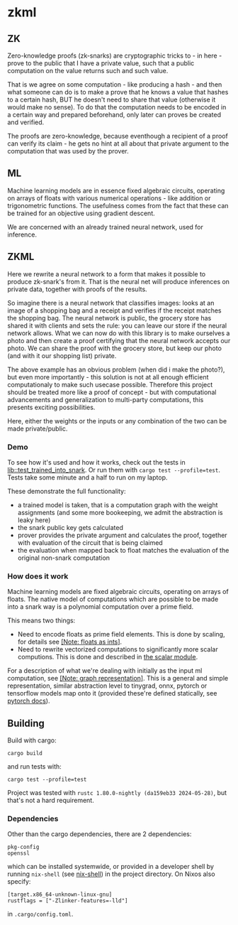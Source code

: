 # zkml

## ZK

Zero-knowledge proofs (zk-snarks) are cryptographic tricks to - in here - prove to the public that I have a private value, such that a public computation on the value returns such and such value.

That is we agree on some computation - like producing a hash - and then what someone can do is to make a prove that he knows a value that hashes to a certain hash, BUT he doesn't need to share that value (otherwise it would make no sense). To do that the computation needs to be encoded in a certain way and prepared beforehand, only later can proves be created and verified.

The proofs are zero-knowledge, because eventhough a recipient of a proof can verify its claim - he gets no hint at all about that private argument to the computation that was used by the prover.

## ML

Machine learning models are in essence fixed algebraic circuits, operating on arrays of floats with various numerical operations - like addition or trigonometric functions. The usefulness comes from the fact that these can be trained for an objective using gradient descent. 

We are concerned with an already trained neural network, used for inference.

## ZKML

Here we rewrite a neural network to a form that makes it possible to produce zk-snark's from it. That is the neural net will produce inferences on private data, together with proofs of the results.

So imagine there is a neural network that classifies images: looks at an image of a shopping bag and a receipt and verifies if the receipt matches the shopping bag. The neural network is public, the grocery store has shared it with clients and sets the rule: you can leave our store if the neural network allows. What we can now do with this library is to make ourselves a photo and then create a proof certifying that the neural network accepts our photo. We can share the proof with the grocery store, but keep our photo (and with it our shopping list) private.

The above example has an obvious problem (when did i make the photo?), but even more importantly - this solution is not at all enough efficient computationaly to make such usecase possible. Therefore this project should be treated more like a proof of concept - but with computational advancements and generalization to multi-party computations, this presents exciting possibilities.

Here, either the weights or the inputs or any combination of the two can be made private/public.

### Demo

To see how it's used and how it works, check out the tests in [lib::test_trained_into_snark](https://github.com/przyjacielpkp/zkml/blob/main/lib/src/lib.rs#L76). Or run them with `cargo test --profile=test`. Tests take some minute and a half to run on my laptop.

These demonstrate the full functionality: 
 - a trained model is taken, that is a computation graph with the weight assignments (and some more bookeeping, we admit the abstraction is leaky here)
 - the snark public key gets calculated
 - prover provides the private argument and calculates the proof, together with evaluation of the circuit that is being claimed
 - the evaluation when mapped back to float matches the evaluation of the original non-snark computation

### How does it work

Machine learning models are fixed algebraic circuits, operating on arrays of floats.
The native model of computations which are possible to be made into a snark way is a polynomial computation over a prime field.

This means two things:

 - Need to encode floats as prime field elements. This is done by scaling, for details see [[Note: floats as ints]](https://github.com/przyjacielpkp/zkml/blob/c678d410adc3de188ce439b94ad4b9edba7785cf/lib/src/snark/snark.rs#L124).
 - Need to rewrite vectorized computations to significantly more scalar computions. This is done and described in [the scalar module](https://github.com/przyjacielpkp/zkml/blob/c678d410adc3de188ce439b94ad4b9edba7785cf/lib/src/scalar.rs#L131).

For a description of what we're dealing with initially as the input ml computation, see [[Note: graph representation]](https://github.com/przyjacielpkp/zkml/blob/c678d410adc3de188ce439b94ad4b9edba7785cf/lib/src/scalar.rs#L31). This is a general and simple representation, similar abstraction level to tinygrad, onnx, pytorch or tensorflow models map onto it (provided these're defined statically, see [pytorch docs](https://pytorch.org/tutorials/intermediate/torch_export_tutorial.html#graph-breaks)).


## Building

Build with cargo:

```
cargo build
```

and run tests with:

```
cargo test --profile=test
```

Project was tested with `rustc 1.80.0-nightly (da159eb33 2024-05-28)`, but that's not a hard requirement.

### Dependencies

Other than the cargo dependencies, there are 2 dependencies:

```
pkg-config
openssl
```

which can be installed systemwide, or provided in a developer shell by running `nix-shell` (see [nix-shell](https://nixos.wiki/wiki/Development_environment_with_nix-shell)) in the project directory. On Nixos also specify:

```
[target.x86_64-unknown-linux-gnu]
rustflags = ["-Zlinker-features=-lld"]
```

in `.cargo/config.toml`.